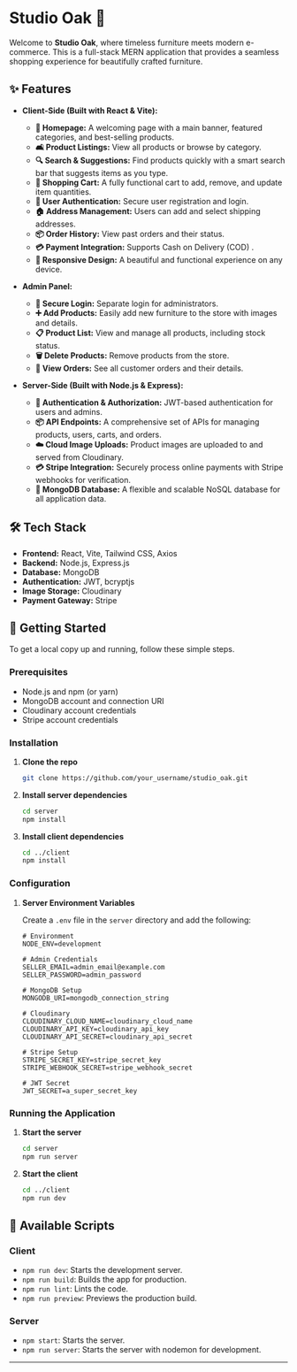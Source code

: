 # Studio Oak 🌳

Welcome to **Studio Oak**, where timeless furniture meets modern e-commerce. This is a full-stack MERN application that provides a seamless shopping experience for beautifully crafted furniture.

## ✨ Features

  - **Client-Side (Built with React & Vite):**

      - **🏡 Homepage:** A welcoming page with a main banner, featured categories, and best-selling products.
      - **🛋️ Product Listings:** View all products or browse by category.
      - **🔍 Search & Suggestions:** Find products quickly with a smart search bar that suggests items as you type.
      - **🛒 Shopping Cart:** A fully functional cart to add, remove, and update item quantities.
      - **🔐 User Authentication:** Secure user registration and login.
      - **🏠 Address Management:** Users can add and select shipping addresses.
      - **📦 Order History:** View past orders and their status.
      - **💳 Payment Integration:** Supports Cash on Delivery (COD) .
      - **📱 Responsive Design:** A beautiful and functional experience on any device.

  - **Admin Panel:**

      - **🔐 Secure Login:** Separate login for administrators.
      - **➕ Add Products:** Easily add new furniture to the store with images and details.
      - **📋 Product List:** View and manage all products, including stock status.
      - **🗑️ Delete Products:** Remove products from the store.
      - **📝 View Orders:** See all customer orders and their details.

  - **Server-Side (Built with Node.js & Express):**

      - **🔐 Authentication & Authorization:** JWT-based authentication for users and admins.
      - **📦 API Endpoints:** A comprehensive set of APIs for managing products, users, carts, and orders.
      - **☁️ Cloud Image Uploads:** Product images are uploaded to and served from Cloudinary.
      - **💳 Stripe Integration:** Securely process online payments with Stripe webhooks for verification.
      - **🍃 MongoDB Database:** A flexible and scalable NoSQL database for all application data.

## 🛠️ Tech Stack

  - **Frontend:** React, Vite, Tailwind CSS, Axios
  - **Backend:** Node.js, Express.js
  - **Database:** MongoDB
  - **Authentication:** JWT, bcryptjs
  - **Image Storage:** Cloudinary
  - **Payment Gateway:** Stripe

## 🚀 Getting Started

To get a local copy up and running, follow these simple steps.

### Prerequisites

  - Node.js and npm (or yarn)
  - MongoDB account and connection URI
  - Cloudinary account credentials
  - Stripe account credentials

### Installation

1.  **Clone the repo**
    ```sh
    git clone https://github.com/your_username/studio_oak.git
    ```
2.  **Install server dependencies**
    ```sh
    cd server
    npm install
    ```
3.  **Install client dependencies**
    ```sh
    cd ../client
    npm install
    ```

### Configuration

1.  **Server Environment Variables**

    Create a `.env` file in the `server` directory and add the following:

    ```env
    # Environment
    NODE_ENV=development

    # Admin Credentials
    SELLER_EMAIL=admin_email@example.com
    SELLER_PASSWORD=admin_password

    # MongoDB Setup
    MONGODB_URI=mongodb_connection_string

    # Cloudinary
    CLOUDINARY_CLOUD_NAME=cloudinary_cloud_name
    CLOUDINARY_API_KEY=cloudinary_api_key
    CLOUDINARY_API_SECRET=cloudinary_api_secret

    # Stripe Setup
    STRIPE_SECRET_KEY=stripe_secret_key
    STRIPE_WEBHOOK_SECRET=stripe_webhook_secret

    # JWT Secret
    JWT_SECRET=a_super_secret_key
    ```

### Running the Application

1.  **Start the server**
    ```sh
    cd server
    npm run server
    ```
2.  **Start the client**
    ```sh
    cd ../client
    npm run dev
    ```

## 📜 Available Scripts

### Client

  - `npm run dev`: Starts the development server.
  - `npm run build`: Builds the app for production.
  - `npm run lint`: Lints the code.
  - `npm run preview`: Previews the production build.

### Server

  - `npm start`: Starts the server.
  - `npm run server`: Starts the server with nodemon for development.

-----
